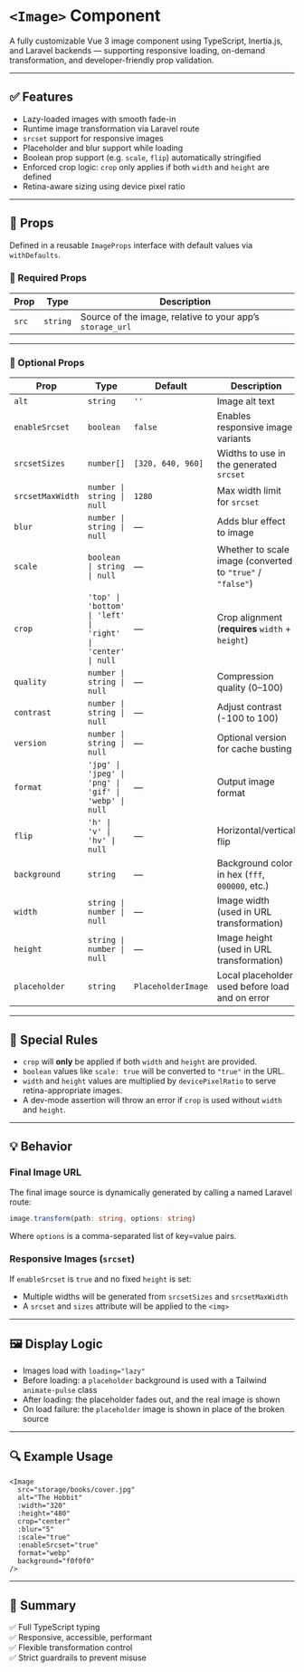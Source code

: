 # `<Image>` Component

A fully customizable Vue 3 image component using TypeScript, Inertia.js, and Laravel backends — supporting responsive loading, on-demand transformation, and developer-friendly prop validation.

---

## ✅ Features

- Lazy-loaded images with smooth fade-in
- Runtime image transformation via Laravel route
- `srcset` support for responsive images
- Placeholder and blur support while loading
- Boolean prop support (e.g. `scale`, `flip`) automatically stringified
- Enforced crop logic: `crop` only applies if both `width` and `height` are defined
- Retina-aware sizing using device pixel ratio

---

## 🧩 Props

Defined in a reusable `ImageProps` interface with default values via `withDefaults`.

### 🔹 Required Props

| Prop | Type | Description |
|------|------|-------------|
| `src` | `string` | Source of the image, relative to your app’s `storage_url` |

---

### 🔸 Optional Props

| Prop | Type | Default | Description |
|------|------|---------|-------------|
| `alt` | `string` | `''` | Image alt text |
| `enableSrcset` | `boolean` | `false` | Enables responsive image variants |
| `srcsetSizes` | `number[]` | `[320, 640, 960]` | Widths to use in the generated `srcset` |
| `srcsetMaxWidth` | `number \| string \| null` | `1280` | Max width limit for `srcset` |
| `blur` | `number \| string \| null` | — | Adds blur effect to image |
| `scale` | `boolean \| string \| null` | — | Whether to scale image (converted to `"true"` / `"false"`) |
| `crop` | `'top' \| 'bottom' \| 'left' \| 'right' \| 'center' \| null` | — | Crop alignment (**requires** `width` + `height`) |
| `quality` | `number \| string \| null` | — | Compression quality (0–100) |
| `contrast` | `number \| string \| null` | — | Adjust contrast (-100 to 100) |
| `version` | `number \| string \| null` | — | Optional version for cache busting |
| `format` | `'jpg' \| 'jpeg' \| 'png' \| 'gif' \| 'webp' \| null` | — | Output image format |
| `flip` | `'h' \| 'v' \| 'hv' \| null` | — | Horizontal/vertical flip |
| `background` | `string` | — | Background color in hex (`fff`, `000000`, etc.) |
| `width` | `string \| number \| null` | — | Image width (used in URL transformation) |
| `height` | `string \| number \| null` | — | Image height (used in URL transformation) |
| `placeholder` | `string` | `PlaceholderImage` | Local placeholder used before load and on error |

---

## 🚨 Special Rules

- `crop` will **only** be applied if both `width` and `height` are provided.
- `boolean` values like `scale: true` will be converted to `"true"` in the URL.
- `width` and `height` values are multiplied by `devicePixelRatio` to serve retina-appropriate images.
- A dev-mode assertion will throw an error if `crop` is used without `width` and `height`.

---

## 💡 Behavior

### Final Image URL
The final image source is dynamically generated by calling a named Laravel route:
```ts
image.transform(path: string, options: string)
```
Where `options` is a comma-separated list of key=value pairs.

### Responsive Images (`srcset`)
If `enableSrcset` is `true` and no fixed `height` is set:
- Multiple widths will be generated from `srcsetSizes` and `srcsetMaxWidth`
- A `srcset` and `sizes` attribute will be applied to the `<img>`

---

## 🖼 Display Logic

- Images load with `loading="lazy"`
- Before loading: a `placeholder` background is used with a Tailwind `animate-pulse` class
- After loading: the placeholder fades out, and the real image is shown
- On load failure: the `placeholder` image is shown in place of the broken source

---

## 🔍 Example Usage

```vue
<Image
  src="storage/books/cover.jpg"
  alt="The Hobbit"
  :width="320"
  :height="480"
  crop="center"
  :blur="5"
  :scale="true"
  :enableSrcset="true"
  format="webp"
  background="f0f0f0"
/>
```
---
## 🧠 Summary

✅ Full TypeScript typing  
✅ Responsive, accessible, performant  
✅ Flexible transformation control  
✅ Strict guardrails to prevent misuse  
